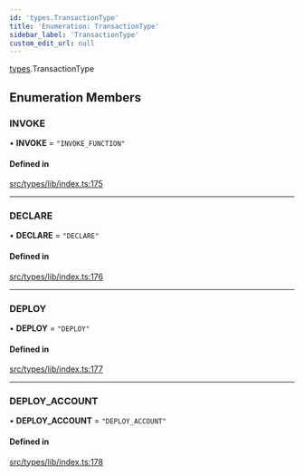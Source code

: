 ```yaml
---
id: 'types.TransactionType'
title: 'Enumeration: TransactionType'
sidebar_label: 'TransactionType'
custom_edit_url: null
---
```


[types](../namespaces/types.md).TransactionType

## Enumeration Members

### INVOKE

• **INVOKE** = `"INVOKE_FUNCTION"`

#### Defined in

[src/types/lib/index.ts:175](https://github.com/starknet-io/starknet.js/blob/v5.14.1/src/types/lib/index.ts#L175)

---

### DECLARE

• **DECLARE** = `"DECLARE"`

#### Defined in

[src/types/lib/index.ts:176](https://github.com/starknet-io/starknet.js/blob/v5.14.1/src/types/lib/index.ts#L176)

---

### DEPLOY

• **DEPLOY** = `"DEPLOY"`

#### Defined in

[src/types/lib/index.ts:177](https://github.com/starknet-io/starknet.js/blob/v5.14.1/src/types/lib/index.ts#L177)

---

### DEPLOY_ACCOUNT

• **DEPLOY_ACCOUNT** = `"DEPLOY_ACCOUNT"`

#### Defined in

[src/types/lib/index.ts:178](https://github.com/starknet-io/starknet.js/blob/v5.14.1/src/types/lib/index.ts#L178)
